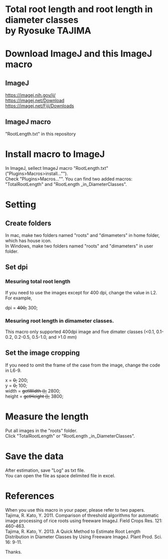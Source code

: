 Total root length and root length in diameter classes  
by Ryosuke TAJIMA  
=====================

# Download ImageJ and this ImageJ macro
## ImageJ  
https://imagej.nih.gov/ij/  
https://imagej.net/Download  
https://imagej.net/Fiji/Downloads  

## ImageJ macro  
"RootLength.txt" in this repository  

# Install macro to ImageJ  
In ImageJ, sellect ImageJ macro "RootLength.txt" ("Plugins>Macros>install..."").  
Check "Plugins>Macros..."".
You can find two added macros: "TotalRootLength" and "RootLength _in_DiameterClasses".  

# Setting  
## Create folders
In mac, make two folders named "roots" and "dimameters" in home folder, which has house icon.  
In Windows, make two folders named "roots" and "dimameters" in user folder.  

## Set dpi
### Mesuring total root length
If you need to use the images except for 400 dpi, change the value in L2.  
For example,  
  
dpi = ~~400;~~ 300;  
  
### Mesuring root length in dimameter classes.
This macro only supported 400dpi image and five dimater classes (<0.1, 0.1-0.2, 0.2-0.5, 0.5-1.0, and >1.0 mm)  

## Set the image cropping
If you need to omit the frame of the case from the image, change the code in L6-9.  
  
x = ~~0;~~ 200;  
y = ~~0;~~ 100;  
width = ~~getWidth ();~~ 2800;  
height = ~~getHeight ();~~ 3800;  
  
  
# Measure the length  
Put all images in the "roots" folder.  
Click "TotalRootLength" or "RootLength _in_DiameterClasses".  

# Save the data
After estimation, save "Log" as txt file.  
You can open the file as space delimited file in excel.  

# References
When you use this macro in your paper, please refer to two papers.  
Tajima, R. Kato, Y. 2011. Comparison of threshold algorithms for automatic image processing of rice roots using freeware ImageJ. Field Crops Res. 121: 460-463.  
Tajima, R. Kato, Y. 2013. A Quick Method to Estimate Root Length Distribution in Diameter Classes by Using Freeware ImageJ. Plant Prod. Sci. 16: 9-11.  

Thanks.  